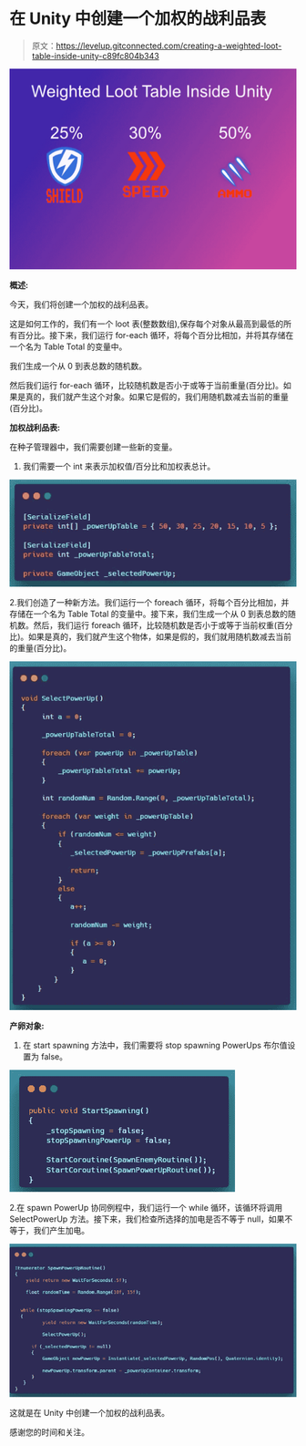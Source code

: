 # 在 Unity 中创建一个加权的战利品表

> 原文：<https://levelup.gitconnected.com/creating-a-weighted-loot-table-inside-unity-c89fc804b343>

![](img/0f3a47ffc61e10355407f4167f6cfe51.png)

**概述:**

今天，我们将创建一个加权的战利品表。

这是如何工作的，我们有一个 loot 表(整数数组),保存每个对象从最高到最低的所有百分比。接下来，我们运行 for-each 循环，将每个百分比相加，并将其存储在一个名为 Table Total 的变量中。

我们生成一个从 0 到表总数的随机数。

然后我们运行 for-each 循环，比较随机数是否小于或等于当前重量(百分比)。如果是真的，我们就产生这个对象。如果它是假的，我们用随机数减去当前的重量(百分比)。

**加权战利品表:**

在种子管理器中，我们需要创建一些新的变量。

1.  我们需要一个 int 来表示加权值/百分比和加权表总计。

![](img/6ba0825c2f4d4fe39ce6c216e71495b5.png)

2.我们创造了一种新方法。我们运行一个 foreach 循环，将每个百分比相加，并存储在一个名为 Table Total 的变量中。接下来，我们生成一个从 0 到表总数的随机数。然后，我们运行 foreach 循环，比较随机数是否小于或等于当前权重(百分比)。如果是真的，我们就产生这个物体，如果是假的，我们就用随机数减去当前的重量(百分比)。

![](img/62bd66c1b1afb20f2c8c1502fe879126.png)

**产卵对象:**

1.  在 start spawning 方法中，我们需要将 stop spawning PowerUps 布尔值设置为 false。

![](img/402b1ec951062a5144e70852ea413bf3.png)

2.在 spawn PowerUp 协同例程中，我们运行一个 while 循环，该循环将调用 SelectPowerUp 方法。接下来，我们检查所选择的加电是否不等于 null，如果不等于，我们产生加电。

![](img/97c395233987924e94289dabafa5da77.png)

这就是在 Unity 中创建一个加权的战利品表。

感谢您的时间和关注。